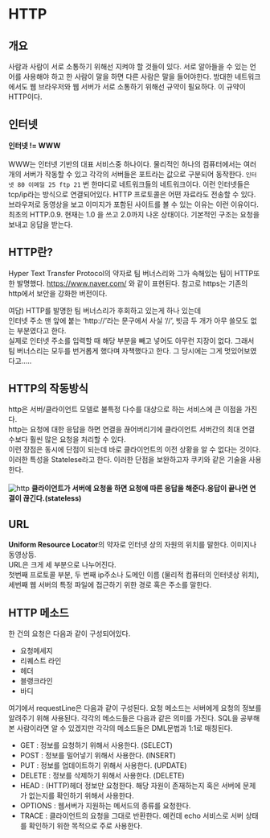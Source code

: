 # HTTP

## 개요

사람과 사람이 서로 소통하기 위해선 지켜야 할 것들이 있다.
서로 알아들을 수 있는 언어를 사용해야 하고 한 사람이 말을 하면 다른 사람은 말을 들어야한다.
방대한 네트워크에서도 웹 브라우저와 웹 서버가 서로 소통하기 위해선 규약이 필요하다.
이 규약이 HTTP이다.

## 인터넷

 <b>인터넷 != WWW</b><br><br>
WWW는 인터넷 기반의 대표 서비스중 하나이다.
물리적인 하나의 컴퓨터에서는 여러개의 서버가 작동할 수 있고
각각의 서버들은 포트라는 값으로 구분되어 동작한다.
```인터넷 80 이메일 25 ftp 21``` 번 한마디로 네트워크들의 네트워크이다.
이런 인터넷들은 tcp/ip라는 방식으로 연결되어있다.
HTTP 프로토콜은 어떤 자료라도 전송할 수 있다.
브라우저로 동영상을 보고 이미지가 포함된 사이트를 볼 수 있는 이유는 이런 이유이다. 최초의 HTTP.0.9.
현재는 1.0 을 쓰고 2.0까지 나온 상태이다.
기본적인 구조는 요청을 보내고 응답을 받는다.

## HTTP란?

Hyper Text Transfer Protocol의 약자로 팀 버너스리와 그가 속해있는 팀이 HTTP또한 발명했다. https://www.naver.com/ 와 같이 표현된다. 참고로 https는 기존의 http에서 보안을 강화한 버전이다.

여담) HTTP를 발명한 팀 버너스리가 후회하고 있는게 하나 있는데<br>인터넷 주소 맨 앞에 붙는 ‘http://’라는 문구에서 사실 ‘//’, 빗금 두 개가 아무 쓸모도 없는 부분였다고 한다.<br> 실제로 인터넷 주소를 입력할 때 해당 부분을 빼고 넣어도 아무런 지장이 없다. 그래서 팀 버너스리는 모두를 번거롭게 했다며 자책했다고 한다. 그 당시에는 그게 멋있어보였다고.....

## HTTP의 작동방식

http은 서버/클라이언트 모델로 불특정 다수를 대상으로 하는 서비스에 큰 이점을 가진다.<br>
http는 요청에 대한 응답을 하면 연결을 끊어버리기에 클라이언트 서버간의 최대 연결 수보다 훨씬 많은 요청을 처리할 수 있다.<br>
이런 장점은 동시에 단점이 되는데 바로 클라이언트의 이전 상황을 알 수 없다는 것이다. 이러한 특성을 Statelese라고 한다. 이러한 단점을 보완하고자 쿠키와 같은 기술을 사용한다.<Br><br>
![http](https://cphinf.pstatic.net/mooc/20180119_25/1516354290022wUY3x_PNG/http_-_.PNG?type=w760)
<b>클라이언트가 서버에 요청을 하면 요청에 따른 응답을 해준다.응답이 끝나면 연결이 끊긴다.(stateless)</b><br>

## URL

<b>Uniform Resource Locator</b>의 약자로 인터넷 상의 자원의 위치를 말한다. 이미지나 동영상등.<br>
URL은 크게 세 부분으로 나누어진다.<br>
첫번째 프로토콜 부분, 두 번째 ip주소나 도메인 이름 (물리적 컴퓨터의 인터넷상 위치),
세번째 웹 서버의 특정 파일에 접근하기 위한 경로 혹은 주소를 말한다.<br>

## HTTP 메소드

한 건의 요청은 다음과 같이 구성되어있다.
* 요청메세지
* 리퀘스트 라인
* 헤더
* 블랭크라인
* 바디

여기에서 requestLine은 다음과 같이 구성된다.
요청 메소드는 서버에게 요청의 정보를 알려주기 위해 사용된다.
각각의 메소드들은 다음과 같은 의미를 가진다. SQL을 공부해본 사람이라면 알 수 있겠지만 각각의 메소드들은 DML문법과 1:1로 매칭된다.

* GET : 정보를 요청하기 위해서 사용한다. (SELECT)
* POST : 정보를 밀어넣기 위해서 사용한다. (INSERT)
* PUT : 정보를 업데이트하기 위해서 사용한다. (UPDATE)
* DELETE : 정보를 삭제하기 위해서 사용한다. (DELETE)
* HEAD : (HTTP)헤더 정보만 요청한다. 해당 자원이 존재하는지 혹은 서버에 문제가 없는지를 확인하기 위해서 사용한다.
* OPTIONS : 웹서버가 지원하는 메서드의 종류를 요청한다.
* TRACE : 클라이언트의 요청을 그대로 반환한다. 예컨데 echo 서비스로 서버 상태를 확인하기 위한 목적으로 주로 사용한다.
